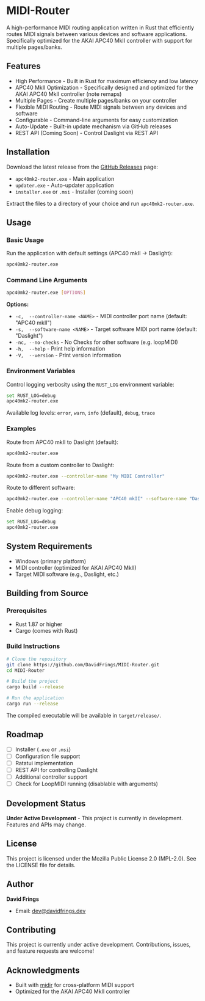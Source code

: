 # MIDI-Router

A high-performance MIDI routing application written in Rust that efficiently routes MIDI signals between various devices and software applications. Specifically optimized for the AKAI APC40 MkII controller with support for multiple pages/banks.

## Features

- High Performance - Built in Rust for maximum efficiency and low latency
- APC40 MkII Optimization - Specifically designed and optimized for the AKAI APC40 MkII controller (note remaps)
- Multiple Pages - Create multiple pages/banks on your controller
- Flexible MIDI Routing - Route MIDI signals between any devices and software
- Configurable - Command-line arguments for easy customization
- Auto-Update - Built-in update mechanism via GitHub releases
- REST API (Coming Soon) - Control Daslight via REST API

## Installation

Download the latest release from the [GitHub Releases](https://github.com/DavidFrings/MIDI-Router/releases) page:

- `apc40mk2-router.exe` - Main application
- `updater.exe` - Auto-updater application
- `installer.exe` or `.msi` - Installer (coming soon)

Extract the files to a directory of your choice and run `apc40mk2-router.exe`.

## Usage

### Basic Usage

Run the application with default settings (APC40 mkII → Daslight):

```bash
apc40mk2-router.exe
```

### Command Line Arguments

```bash
apc40mk2-router.exe [OPTIONS]
```

**Options:**

- `-c,  --controller-name <NAME>` - MIDI controller port name (default: "APC40 mkII")
- `-s,  --software-name <NAME>` - Target software MIDI port name (default: "Daslight")
- `-nc, --no-checks` - No Checks for other software (e.g. loopMIDI) 
- `-h,  --help` - Print help information
- `-V,  --version` - Print version information

### Environment Variables

Control logging verbosity using the `RUST_LOG` environment variable:

```bash
set RUST_LOG=debug
apc40mk2-router.exe
```

Available log levels: `error`, `warn`, `info` (default), `debug`, `trace`

### Examples

Route from APC40 mkII to Daslight (default):
```bash
apc40mk2-router.exe
```

Route from a custom controller to Daslight:
```bash
apc40mk2-router.exe --controller-name "My MIDI Controller"
```

Route to different software:
```bash
apc40mk2-router.exe --controller-name "APC40 mkII" --software-name "Daslight 5"
```

Enable debug logging:
```bash
set RUST_LOG=debug
apc40mk2-router.exe
```

## System Requirements

- Windows (primary platform)
- MIDI controller (optimized for AKAI APC40 MkII)
- Target MIDI software (e.g., Daslight, etc.)

## Building from Source

### Prerequisites

- Rust 1.87 or higher
- Cargo (comes with Rust)

### Build Instructions

```bash
# Clone the repository
git clone https://github.com/DavidFrings/MIDI-Router.git
cd MIDI-Router

# Build the project
cargo build --release

# Run the application
cargo run --release
```

The compiled executable will be available in `target/release/`.

## Roadmap

- [ ] Installer (`.exe` or `.msi`)
- [ ] Configuration file support
- [ ] Ratatui implementation
- [ ] REST API for controlling Daslight
- [ ] Additional controller support
- [ ] Check for LoopMIDI running (disablable with arguments)

## Development Status

**Under Active Development** - This project is currently in development. Features and APIs may change.

## License

This project is licensed under the Mozilla Public License 2.0 (MPL-2.0). See the LICENSE file for details.

## Author

**David Frings**
<!-- - Website: [DavidFrings.dev](https://DavidFrings.dev) -->
- Email: dev@davidfrings.dev

## Contributing

This project is currently under active development. Contributions, issues, and feature requests are welcome!

## Acknowledgments

- Built with [midir](https://github.com/Boddlnagg/midir) for cross-platform MIDI support
- Optimized for the AKAI APC40 MkII controller

